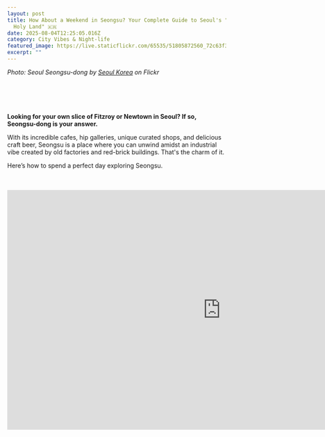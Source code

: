 ```yaml
---
layout: post
title: How About a Weekend in Seongsu? Your Complete Guide to Seoul's "Hipster
  Holy Land" 🇰🇷
date: 2025-08-04T12:25:05.016Z
category: City Vibes & Night-life
featured_image: https://live.staticflickr.com/65535/51805872560_72c63f352a_c.jpg
excerpt: ""
---
```

*Photo: Seoul Seongsu-dong by [Seoul Korea](https://www.flickr.com/photos/seoulkorea/) on Flickr*<br><br><br><br><br><br>
**Looking for your own slice of Fitzroy or Newtown in Seoul? If so, Seongsu-dong is your answer.**

With its incredible cafes, hip galleries, unique curated shops, and delicious craft beer, Seongsu is a place where you can unwind amidst an industrial vibe created by old factories and red-brick buildings. That's the charm of it.

Here’s how to spend a perfect day exploring Seongsu.<br><br><br>

<iframe width="981" height="552" src="https://www.youtube.com/embed/cvL4CiEzDrE" title="" frameborder="0" allow="accelerometer; autoplay; clipboard-write; encrypted-media; gyroscope; picture-in-picture; web-share" referrerpolicy="strict-origin-when-cross-origin" allowfullscreen>
<br><br><br><br><br><br><br>

**Your Weekend Plan for Seongsu!**

**STEP 1. Start with Morning Coffee** 
Missing a proper Melbourne-style flat white? Seongsu is packed with highly skilled roastery cafes.

Recommendations: Center Coffee, Anthracite, Or.er

<a data-flickr-embed="true" href="https://www.flickr.com/photos/seoulkorea/31148563932/in/photolist-PFeYvz-PC1TnJ-NqB5mN-Pv4Qw4-Pv4QLx-PFeZc4-PsuwRJ-PsuwVS-Psux6m-PFeYMM-NqB5Bh-PFeZm2-Pv4Qi8-PC1T9C-PC1SHN-PC1SxY-KTmHmt-2i7JMiG-KyT1xq-2i7Gh4L-KXfNKh-2i7KRA8-2i7KRBR-2i7Gi34-L11jdX-KXfPxE-KTmGSc-KXfP3m-KTmG8g-KXfPfA-KXfPTE-2i7JMeD-KXfNBG-KTmJrK-K4EfMa-KXfQ87-L11joB-KTmHPc-2i7KRQB-KyT1by-2i7GheW-KXfPLW-2i7KRRZ-2i7GhmK-2i7KRLd-2i7JMt6-2i7GhtJ-2i7KRYH-2i7Ghzq-2i7JMAf" title="Seoul: Seongsu-dong"><img src="https://live.staticflickr.com/5470/31148563932_80a7640112_b.jpg" width="1024" height="683" alt="Seoul: Seongsu-dong"/></a><script async src="//embedr.flickr.com/assets/client-code.js" charset="utf-8"></script>
<br><br><br><br>

**STEP 2. Explore Art in the Alleys** 
After caffeinating, it's time for some artistic inspiration. Seek out galleries in renovated warehouses or unique pop-up stores. You’ll discover amazing art in the most unexpected places.

Recommendations: D Museum pop-up, Platform-L
<a data-flickr-embed="true" href="https://www.flickr.com/photos/seoulkorea/49303213792/in/photolist-PC1SHN-PC1SxY-KTmHmt-2i7JMiG-KyT1xq-2i7Gh4L-KXfNKh-2i7KRA8-2i7KRBR-2i7Gi34-L11jdX-KXfPxE-KTmGSc-KXfP3m-KTmG8g-KXfPfA-KXfPTE-2i7JMeD-KXfNBG-KTmJrK-K4EfMa-KXfQ87-L11joB-KTmHPc-2i7KRQB-KyT1by-2i7GheW-KXfPLW-2i7KRRZ-2i7GhmK-2i7KRLd-2i7JMt6-2i7GhtJ-2i7KRYH-2i7Ghzq-2i7JMAf-2i7JMG2-2i7GhBe-2i7KS9H-2i7KSqp-2i7JMTp-2i7KSc8-2i7KSsJ-2i7JMUX-2i7KRx7-2i7JMN9-2i7JMRA-2i7GhLC-2i7GhZJ-2i7GhUd" title="Yeonmujang-gil (Seongsu-dong Cafe Alley)"><img src="https://live.staticflickr.com/65535/49303213792_fc1c1c19d5_b.jpg" width="1024" height="683" alt="Yeonmujang-gil (Seongsu-dong Cafe Alley)"/></a><script async src="//embedr.flickr.com/assets/client-code.js" charset="utf-8"></script>*Photo: Seoul Seongsu-dong by [Seoul Korea](https://www.flickr.com/photos/seoulkorea/) on Flickr*
<br><br><br><br>

**STEP 3. Aesthetic Shopping** 
Enjoy a curated shopping experience that’s different from Myeongdong or Hongdae. From local designer brands to handmade leather workshops, it’s like a treasure hunt.

Recommendations: W Concept (offline store), Grandpa Factory, Musinsa Terrace

<a data-flickr-embed="true" href="https://www.flickr.com/photos/seoulkorea/49302516923/in/photolist-PC1T9C-PC1SHN-PC1SxY-KTmHmt-KyT1xq-2i7Gh4L-KXfNKh-2i7KRA8-2i7KRBR-2i7Gi34-L11jdX-KXfPxE-KXfP3m-KTmG8g-KXfPfA-2i7JMeD-KXfPTE-KXfNBG-KTmJrK-K4EfMa-KXfQ87-L11joB-KTmHPc-2i7KRQB-KyT1by-2i7GheW-KXfPLW-2i7JMiG-2i7KRRZ-2i7GhmK-2i7KRLd-2i7JMt6-2i7GhtJ-2i7KRYH-2i7Ghzq-2i7JMAf-2i7JMG2-2i7GhBe-2i7KS9H-2i7KSqp-2i7JMTp-2i7KSc8-2i7KSsJ-2i7JMUX-2i7KRx7-2i7JMN9-2i7JMRA-2i7GhLC-2i7GhZJ-2i7GhUd" title="Yeonmujang-gil (Seongsu-dong Cafe Alley)"><img src="https://live.staticflickr.com/65535/49302516923_280a089904_b.jpg" width="1024" height="683" alt="Yeonmujang-gil (Seongsu-dong Cafe Alley)"/></a><script async src="//embedr.flickr.com/assets/client-code.js" charset="utf-8"></script><br><br><br><br>

**STEP 4. Craft Beer at Sunset** 
When the sun goes down, swap your coffee for a cold beer. Some of Seoul’s best breweries are gathered right here in Seongsu.

Recommendations: Amazing Brewing Company, The Booth

<a data-flickr-embed="true" href="https://www.flickr.com/photos/tfurban/40435523405/in/photolist-4ToQ2X-24B9CmD" title="Amazing brewing taproom in Seongsu-dong, Seoul (성수동 어메이징 브루어리)"><img src="https://live.staticflickr.com/792/40435523405_635ccc849a_b.jpg" width="1024" height="819" alt="Amazing brewing taproom in Seongsu-dong, Seoul (성수동 어메이징 브루어리)"/></a><script async src="//embedr.flickr.com/assets/client-code.js" charset="utf-8"></script>*Photo: [Amazing brewing taproom in Seongsu-dong, Seoul](https://flic.kr/p/24B9CmD) by [TFurban](https://www.flickr.com/photos/tfurban/) on Flickr*
<br><br><br><br>

**BONUS. Wind Down with a Relaxing Trip to Seoul Forest** 
If you need a break from the buzz, take a 10-minute walk to Seoul Forest. You can end your day peacefully by riding a bike or watching the deer.
<a data-flickr-embed="true" href="https://www.flickr.com/photos/seoulkorea/19650997085/in/photolist-vWuuNz-vE15kn-vVSkcj-vDSQN5-uZBZuX-vDSNiq-vDSRKq-vDSQ3N-vWut9x-vDT3Yu-uZC1n8-vmWqPj-ssaCPK-uGvaWf-p6WpJs-vDvBWH-oRtWMb-vDTCUr-ss8MAx-vn4E2X-vCXhBw-srZPU7-ssaDUF-uGvaq5-ss8Mkx-vmWoN5-vDTAtz-vDvBAx-s8QmyM-vBd9gj-s8QkH8-vBd9xS-p8WAwo-uGEPu2-vmWjP1-vmWoWG-vCXfK5-vDvBMe-srZNg7-vCXhVY-2jrwvCw-rva8pG-saAheU-rvmBo4-s8QmD6-srZNAf-oRuo7X-oRtMAL-spSAy9-srZPMJ" title="Seoul Forest"><img src="https://live.staticflickr.com/3704/19650997085_8eda751d44_b.jpg" width="1024" height="683" alt="Seoul Forest"/></a><script async src="//embedr.flickr.com/assets/client-code.js" charset="utf-8"></script>*Photo: [Seoul Forest](https://flic.kr/p/vWuuNz) by [Seoul Korea](https://www.flickr.com/photos/seoulkorea/) on Flickr*

<br><br><br><br><br><br><br>

**Quick Tips for Visiting Seongsu**

**Can I visit on weekdays?** Totally. Quieter, easier to snag cafe seats, but check weekend-only pop-ups.

**English OK?** Yes! Basic English is fine in most shops, and menus are often bilingual, so you won't have any trouble.

**The Ultimate Hipster Itinerary:**
Center Coffee → W Concept → Donut Peach → Amazing Brewing Co. Following this route guarantees a fantastic day!

Seongsu is a neighborhood where the real magic is found by exploring spontaneously, without a strict plan. Come and experience the exact "vibe" you've been looking for in Seoul.

If you know of any other "hipster holy lands," share them in the comments below!